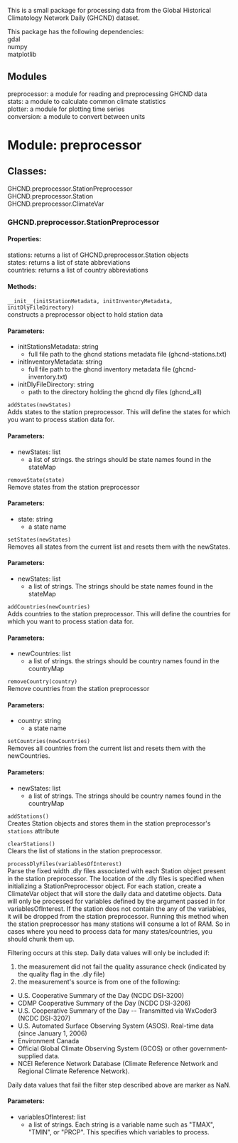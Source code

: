 This is a small package for processing data from the Global Historical Climatology Network Daily (GHCND) dataset.

This package has the following dependencies:  
gdal  
numpy  
matplotlib  

Modules  
-----------  
preprocessor: a module for reading and preprocessing GHCND data  
stats: a module to calculate common climate statistics  
plotter: a module for plotting time series  
conversion: a module to convert between units  
  
  
# Module: preprocessor  
  
## Classes:   
GHCND.preprocessor.StationPreprocessor  
GHCND.preprocessor.Station  
GHCND.preprocessor.ClimateVar  
  
### GHCND.preprocessor.StationPreprocessor

#### Properties:  
stations: returns a list of GHCND.preprocessor.Station objects  
states: returns a list of state abbreviations  
countries: returns a list of country abbreviations  
  
#### Methods:   
```__init__(initStationMetadata, initInventoryMetadata, initDlyFileDirectory)```  
constructs a preprocessor object to hold station data  
  #### Parameters:    
  - initStationsMetadata: string  
    - full file path to the ghcnd stations metadata file (ghcnd-stations.txt)  
  - initInventoryMetadata: string  
    - full file path to the ghcnd inventory metadata file (ghcnd-inventory.txt)  
  - initDlyFileDirectory: string  
    - path to the directory holding the ghcnd dly files (ghcnd_all)  
  
```addStates(newStates)```  
Adds states to the station preprocessor. This will define the states for which you want to process station data for.  
  #### Parameters:
  - newStates: list  
    - a list of strings. the strings should be state names found in the stateMap  
    
```removeState(state)```  
Remove states from the station preprocessor  
  #### Parameters:  
  - state: string  
    - a state name  
    
```setStates(newStates)```  
Removes all states from the current list and resets them with the newStates.  
  #### Parameters:
  - newStates: list  
    - a list of strings. The strings should be state names found in the stateMap  
    
```addCountries(newCountries)```  
Adds countries to the station preprocessor. This will define the countries for which you want to process station data for.  
  #### Parameters:
  - newCountries: list  
    - a list of strings. the strings should be country names found in the countryMap  
    
```removeCountry(country)```  
Remove countries from the station preprocessor  
  #### Parameters:  
  - country: string  
    - a state name  
    
```setCountries(newCountries)```  
Removes all countries from the current list and resets them with the newCountries.  
  #### Parameters:
  - newStates: list  
    - a list of strings. The strings should be country names found in the countryMap  
    
```addStations()```  
Creates Station objects and stores them in the station preprocessor's ```stations``` attribute  

```clearStations()```  
Clears the list of stations in the station preprocessor.  

```processDlyFiles(variablesOfInterest)```  
Parse the fixed width .dly files associated with each Station object present in the station preprocessor. The location of the .dly files is specified when initializing a StationPreprocessor object. For each station, create a ClimateVar object that will store the daily data and datetime objects. Data will only be processed for variables defined by the argument passed in for variablesOfInterest. If the station deos not contain the any of the variables, it will be dropped from the station preprocessor. Running this method when the station preprocessor has many stations will consume a lot of RAM. So in cases where you need to process data for many states/countries, you should chunk them up.  
  
Filtering occurs at this step. Daily data values will only be included if:
1. the measurement did not fail the quality assurance check (indicated by the quality flag in the .dly file)  
2. the measurement's source is from one of the following:  
  - U.S. Cooperative Summary of the Day (NCDC DSI-3200)  
  - CDMP Cooperative Summary of the Day (NCDC DSI-3206)  
  - U.S. Cooperative Summary of the Day -- Transmitted via WxCoder3 (NCDC DSI-3207)  
  - U.S. Automated Surface Observing System (ASOS). Real-time data (since January 1, 2006)  
  - Environment Canada  
  - Official Global Climate Observing System (GCOS) or other government-supplied data.  
  - NCEI Reference Network Database (Climate Reference Network and Regional Climate Reference Network).  
  
Daily data values that fail the filter step described above are marker as NaN.  

  #### Parameters:
  - variablesOfInterest: list  
    - a list of strings. Each string is a variable name such as "TMAX", "TMIN", or "PRCP". This specifies which variables to process.  
    

